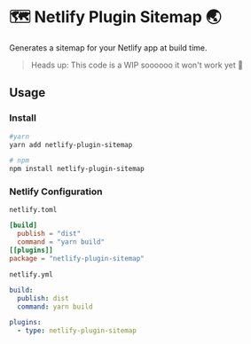# 🗺 Netlify Plugin Sitemap 🌏

Generates a sitemap for your Netlify app at build time.

> Heads up: This code is a WIP soooooo it won't work yet 🙈

## Usage

### Install

```bash
#yarn
yarn add netlify-plugin-sitemap

# npm
npm install netlify-plugin-sitemap
```

### Netlify Configuration

`netlify.toml`

```toml
[build]
  publish = "dist"
  command = "yarn build"
[[plugins]]
package = "netlify-plugin-sitemap"

```

`netlify.yml`

```yaml
build:
  publish: dist
  command: yarn build

plugins:
  - type: netlify-plugin-sitemap
```
